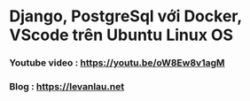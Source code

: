 # Django, PostgreSql với Docker, VScode trên Ubuntu Linux OS

### Youtube video : https://youtu.be/oW8Ew8v1agM
### Blog : https://levanlau.net

